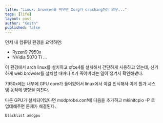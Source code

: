 ```yaml
---
title: "Linux: browser를 띄우면 Xorg가 crashing하는 경우..."
tags: [life]
layout: post
author: "Keith"
published: false
---
```


먼저 내 컴퓨팅 환경을 요약하면:

- Ryzen9 7950x
- NVidia 5070 Ti
...

이 환경에서 arch linux를 설치하고 xfce4를 설치해서 간단하게 사용하고 있는데, 신기하게 web browser를 설치할 때마다 X가 죽어버리는 일이 생겨서 확인해봤다.

7950x에는 내부에 GPU core가 들어있어서 linux에서 이걸 인식해서 이게 뭔가 시스템 동작에 영향을 미친다.

다른 GPU가 설치되어있다면 modprobe.conf에 다음을 추가하고 mkinitcpio -P 로 업데해주면 문제가 해결된다.

```
blacklist amdgpu 
```